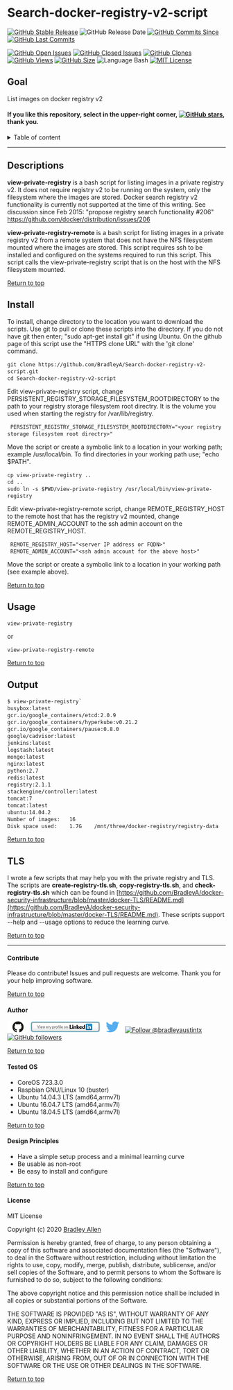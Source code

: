 # Search-docker-registry-v2-script
[![GitHub Stable Release](https://img.shields.io/badge/Release-v2.2-blue.svg)](https://github.com/BradleyA/Search-docker-registry-v2-script/releases/tag/v2.2)
![GitHub Release Date](https://img.shields.io/github/release-date/BradleyA/Search-docker-registry-v2-script?color=blue)
[![GitHub Commits Since](https://img.shields.io/github/commits-since/BradleyA/Search-docker-registry-v2-script/v2.2?color=orange)](https://github.com/BradleyA/Search-docker-registry-v2-script/commits/)
[![GitHub Last Commits](https://img.shields.io/github/last-commit/BradleyA/Search-docker-registry-v2-script.svg)](https://github.com/BradleyA/Search-docker-registry-v2-script/commits/)

[![GitHub Open Issues](https://img.shields.io/github/issues/BradleyA/Search-docker-registry-v2-script?color=purple)](https://github.com/BradleyA/Search-docker-registry-v2-script/issues?q=is%3Aopen+is%3Aissue)
[![GitHub Closed Issues](https://img.shields.io/github/issues-closed/BradleyA/Search-docker-registry-v2-script?color=purple)](https://github.com/BradleyA/Search-docker-registry-v2-script/issues?q=is%3Aclosed+is%3Aissue)
[<img alt="GitHub Clones" src="https://img.shields.io/static/v1?label=Clones&message=236&color=blueviolet">](https://github.com/BradleyA/Search-docker-registry-v2-script/blob/master/images/clone.table.md)
[<img alt="GitHub Views" src="https://img.shields.io/static/v1?label=Views&message=3484&color=blueviolet">](https://github.com/BradleyA/Search-docker-registry-v2-script/blob/master/images/view.table.md)
[![GitHub Size](https://img.shields.io/github/repo-size/BradleyA/Search-docker-registry-v2-script.svg)](https://github.com/BradleyA/Search-docker-registry-v2-script/)
![Language Bash](https://img.shields.io/badge/%20Language-bash-blue.svg)
[![MIT License](http://img.shields.io/badge/License-MIT-blue.png)](LICENSE)

## Goal

List images on docker registry v2

#### If you like this repository, select in the upper-right corner, [![GitHub stars](https://img.shields.io/github/stars/BradleyA/Search-docker-registry-v2-script.svg?style=social&label=Star&maxAge=2592000)](https://GitHub.com/BradleyA/Search-docker-registry-v2-script/stargazers/), thank you.

<details>
<summary>Table of content</summary>

## Table of content
- [Descriptions](#Descriptions)
- [Install](#Install)
- [Usage](#Usage)
- [Output](#Output)
- [TLS](#TLS)
- [Contribute](#Contribute)
- [Author](#Author)
- [Tested OS](#Tested-OS)
- [Design Principles](#Design-Principles)
- [License](#License)

</details>

----

## Descriptions

**view-private-registry** is a bash script for listing images in a private registry v2.  It does not require registry v2 to be running on the system, only the filesystem where the images are stored.  Docker search registry v2 functionality is currently not supported at the time of this writing. See discussion since Feb 2015: "propose registry search functionality #206" https://github.com/docker/distribution/issues/206

**view-private-registry-remote** is a bash script for listing images in a private registry v2 from a remote system that does not have the NFS filesystem mounted where the images are stored.  This script requires ssh to be installed and configured on the systems required to run this script.  This script calls the view-private-registry script that is on the host with the NFS filesystem mounted.

[Return to top](https://github.com/BradleyA/Search-docker-registry-v2-script.1.0/blob/master/README.md#search-docker-registry-v2-script)

## Install
To install, change directory to the location you want to download the scripts.  Use git to pull or clone these scripts into the directory.  If you do not have git then enter; "sudo apt-get install git" if using Ubuntu.  On the github page of this script use the "HTTPS clone URL" with the 'git clone' command. 

    git clone https://github.com/BradleyA/Search-docker-registry-v2-script.git
    cd Search-docker-registry-v2-script

Edit view-private-registry script, change PERSISTENT_REGISTRY_STORAGE_FILESYSTEM_ROOTDIRECTORY to the path to your registry storage filesystem root directry.  It is the volume you used when starting the registry for /var/lib/registry.

     PERSISTENT_REGISTRY_STORAGE_FILESYSTEM_ROOTDIRECTORY="<your registry storage filesystem root directry>"

Move the script or create a symbolic link to a location in your working path; example /usr/local/bin. To find directories in your working path use; "echo $PATH".

    cp view-private-registry ..
    cd ..
    sudo ln -s $PWD/view-private-registry /usr/local/bin/view-private-registry
    
Edit view-private-registry-remote script, change REMOTE_REGISTRY_HOST to the remote host that has the registry v2 mounted, change REMOTE_ADMIN_ACCOUNT to the ssh admin account on the REMOTE_REGISTRY_HOST.  

     REMOTE_REGISTRY_HOST="<server IP address or FQDN>"
     REMOTE_ADMIN_ACCOUNT="<ssh admin account for the above host>"

Move the script or create a symbolic link to a location in your working path (see example above). 

[Return to top](https://github.com/BradleyA/Search-docker-registry-v2-script.1.0/blob/master/README.md#search-docker-registry-v2-script)

## Usage

    view-private-registry
or

    view-private-registry-remote

[Return to top](https://github.com/BradleyA/Search-docker-registry-v2-script.1.0/blob/master/README.md#search-docker-registry-v2-script)

## Output

    $ view-private-registry`
    busybox:latest
    gcr.io/google_containers/etcd:2.0.9
    gcr.io/google_containers/hyperkube:v0.21.2
    gcr.io/google_containers/pause:0.8.0
    google/cadvisor:latest
    jenkins:latest
    logstash:latest
    mongo:latest
    nginx:latest
    python:2.7
    redis:latest
    registry:2.1.1
    stackengine/controller:latest
    tomcat:7
    tomcat:latest
    ubuntu:14.04.2
    Number of images:   16
    Disk space used:    1.7G    /mnt/three/docker-registry/registry-data

[Return to top](https://github.com/BradleyA/Search-docker-registry-v2-script.1.0/blob/master/README.md#search-docker-registry-v2-script)

## TLS
I wrote a few scripts that may help you with the private registry and TLS.  The scripts are **create-registry-tls.sh**, **copy-registry-tls.sh**, and **check-registry-tls.sh** which can be found in [https://github.com/BradleyA/docker-security-infrastructure/blob/master/docker-TLS/README.md](https://github.com/BradleyA/docker-security-infrastructure/blob/master/docker-TLS/README.md).  These scripts support --help and --usage options to reduce the learning curve.

[Return to top](https://github.com/BradleyA/Search-docker-registry-v2-script.1.0/blob/master/README.md#search-docker-registry-v2-script)

----

#### Contribute
Please do contribute! Issues and pull requests are welcome.  Thank you for your help improving software.

[Return to top](https://github.com/BradleyA/Search-docker-registry-v2-script.1.0/blob/master/README.md#search-docker-registry-v2-script)

#### Author
[<img id="github" src="images/github.png" width="50" a="https://github.com/BradleyA/">](https://github.com/BradleyA/)    [<img src="images/linkedin.png" style="max-width:100%;" >](https://www.linkedin.com/in/bradleyhallen) [<img id="twitter" src="images/twitter.png" width="50" a="twitter.com/bradleyaustintx/">](https://twitter.com/bradleyaustintx/)       <a href="https://twitter.com/intent/follow?screen_name=bradleyaustintx"> <img src="https://img.shields.io/twitter/follow/bradleyaustintx.svg?label=Follow%20@bradleyaustintx" alt="Follow @bradleyaustintx" />    </a>          [![GitHub followers](https://img.shields.io/github/followers/BradleyA.svg?style=social&label=Follow&maxAge=2592000)](https://github.com/BradleyA?tab=followers)

[Return to top](https://github.com/BradleyA/Search-docker-registry-v2-script.1.0/blob/master/README.md#search-docker-registry-v2-script)

#### Tested OS
 * CoreOS 723.3.0
 * Raspbian GNU/Linux 10 (buster)
 * Ubuntu 14.04.3 LTS (amd64,armv7l)
 * Ubuntu 16.04.7 LTS (amd64,armv7l)
 * Ubuntu 18.04.5 LTS (amd64,armv7l)

[Return to top](https://github.com/BradleyA/Search-docker-registry-v2-script.1.0/blob/master/README.md#search-docker-registry-v2-script)

#### Design Principles
 * Have a simple setup process and a minimal learning curve
 * Be usable as non-root
 * Be easy to install and configure
 
 [Return to top](https://github.com/BradleyA/Search-docker-registry-v2-script.1.0/blob/master/README.md#search-docker-registry-v2-script)

#### License
MIT License

Copyright (c) 2020 [Bradley Allen](https://www.linkedin.com/in/bradleyhallen)

Permission is hereby granted, free of charge, to any person obtaining a copy of this software and associated documentation files (the "Software"), to deal in the Software without restriction, including without limitation the rights to use, copy, modify, merge, publish, distribute, sublicense, and/or sell copies of the Software, and to permit persons to whom the Software is furnished to do so, subject to the following conditions:

The above copyright notice and this permission notice shall be included in all copies or substantial portions of the Software.

THE SOFTWARE IS PROVIDED "AS IS", WITHOUT WARRANTY OF ANY KIND, EXPRESS OR IMPLIED, INCLUDING BUT NOT LIMITED TO THE WARRANTIES OF MERCHANTABILITY, FITNESS FOR A PARTICULAR PURPOSE AND NONINFRINGEMENT. IN NO EVENT SHALL THE AUTHORS OR COPYRIGHT HOLDERS BE LIABLE FOR ANY CLAIM, DAMAGES OR OTHER LIABILITY, WHETHER IN AN ACTION OF CONTRACT, TORT OR OTHERWISE, ARISING FROM, OUT OF OR IN CONNECTION WITH THE SOFTWARE OR THE USE OR OTHER DEALINGS IN THE SOFTWARE.

[Return to top](https://github.com/BradleyA/Search-docker-registry-v2-script.1.0/blob/master/README.md#search-docker-registry-v2-script)
